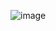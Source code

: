 

![image](https://user-images.githubusercontent.com/100531989/156943797-735816f8-186a-4b90-9051-5104c2fbea1f.png) 

	
</div>
<div id="gameLoader">
	<div class="loader">
	</div>
	
</div>
    
<div style="display:none;" id="mainContent">
	<div id="homepageBanner">
		<h1 style="filter: drop-shadow(0 0 0.35rem black);">Welcome to the SocketShot Alpha</h1>
		<h2 style="filter: drop-shadow(0 0 0.35rem black);">Free-to-Play Top Down Multiplayer Shooter</h2>
Play Now: https://young-flyai.github.io/SocketShot-Game/



## Running `Socketshot.io`
## Server `online`

		
		
	
# Created by [Treatmet]

Smooth graphics and addicting gameplay			

# Game Control
![Game Control](https://user-images.githubusercontent.com/100531989/156944888-a95d970e-6283-450f-b1f5-6f65f46fcd3e.png)


# What The Game Looks Like (Filmed By [@Phenomenal Games](https://www.youtube.com/channel/UC0BRc5p9h4HmrMOt4clFvyg))
https://user-images.githubusercontent.com/100531989/156944333-cfef24a5-ec45-4678-b5e5-43516ab7dca6.mp4




